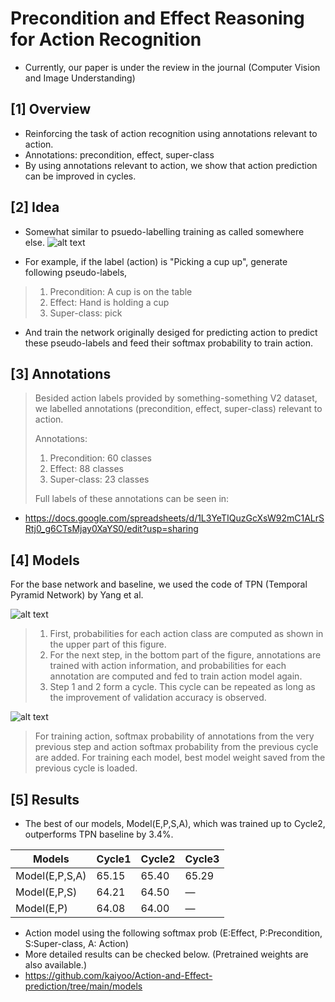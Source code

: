 # Precondition and Effect Reasoning for Action Recognition
- Currently, our paper is under the review in the journal (Computer Vision and Image Understanding)

## [1] Overview
- Reinforcing the task of action recognition using annotations relevant to action.
- Annotations: precondition, effect, super-class
- By using annotations relevant to action, we show that action prediction can be improved in cycles.

## [2] Idea
- Somewhat similar to psuedo-labelling training as called somewhere else.
![alt text](https://github.com/kaiyoo/Precondition-and-Effect-Reasoning-for-Action-Recognition/blob/main/img/front_page.PNG?raw=true)

- For example, if the label (action) is "Picking a cup up", generate following pseudo-labels,
> 1) Precondition: A cup is on the table
> 2) Effect: Hand is holding a cup
> 3) Super-class: pick
- And train the network originally desiged for predicting action to predict these pseudo-labels and feed their softmax probability to train action. 

## [3] Annotations
> Besided action labels provided by something-something V2 dataset, we labelled annotations (precondition, effect, super-class) relevant to action.
> 
> Annotations:
> 1) Precondition: 60 classes
> 2) Effect: 88 classes
> 3) Super-class: 23 classes
> 
> Full labels of these annotations can be seen in:
- https://docs.google.com/spreadsheets/d/1L3YeTIQuzGcXsW92mC1ALrSRtj0_g6CTsMjay0XaYS0/edit?usp=sharing



## [4] Models
For the base network and baseline, we used the code of TPN (Temporal Pyramid Network) by Yang et al.

![alt text](https://github.com/kaiyoo/Precondition-and-Effect-Reasoning-for-Action-Recognition/blob/main/img/main_cycle.PNG?raw=true)
> 1) First, probabilities for each action class are computed as shown in the upper part of this figure. 
> 2) For the next step, in the bottom part of the figure, annotations are trained with action information, and probabilities for each annotation are computed and fed to train action model again. 
> 3) Step 1 and 2 form a cycle. This cycle can be repeated as long as the improvement of validation accuracy is observed.

![alt text](https://github.com/kaiyoo/Precondition-and-Effect-Reasoning-for-Action-Recognition/blob/main/img/cycle_unfolded.PNG?raw=true)
> For training action, softmax probability of annotations from the very previous step and action softmax probability from the previous cycle are added. 
> For training each model, best model weight saved from the previous cycle is loaded. 

## [5] Results
- The best of our models, Model(E,P,S,A), which was trained up to Cycle2, outperforms TPN baseline by 3.4%.

Models | Cycle1 | Cycle2 | Cycle3
--- | --- | --- | ---
Model(E,P,S,A) | 65.15 | 65.40 | 65.29 | 
Model(E,P,S)  | 64.21 | 64.50 | —
Model(E,P) | 64.08 | 64.00 | —

- Action model using the following softmax prob (E:Effect, P:Precondition, S:Super-class, A: Action)
- More detailed results can be checked below. (Pretrained weights are also available.)
- https://github.com/kaiyoo/Action-and-Effect-prediction/tree/main/models

